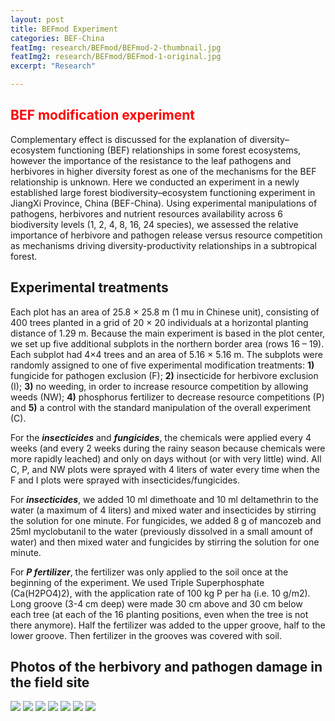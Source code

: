 ```yaml
---
layout: post
title: BEFmod Experiment
categories: BEF-China
featImg: research/BEFmod/BEFmod-2-thumbnail.jpg
featImg2: research/BEFmod/BEFmod-1-original.jpg
excerpt: "Research"

---
```


## <span style="color:red">BEF modification experiment </span>
Complementary effect is discussed for the explanation of diversity–ecosystem functioning (BEF) relationships in some forest ecosystems, however the importance of the resistance to the leaf pathogens and herbivores in higher diversity forest as one of the mechanisms for the BEF relationship is unknown. Here we conducted an experiment in a newly established large forest biodiversity–ecosystem functioning experiment in JiangXi Province, China (BEF-China). Using experimental manipulations of pathogens, herbivores and nutrient resources availability across 6 biodiversity levels (1, 2, 4, 8, 16, 24 species), we assessed the relative importance of herbivore and pathogen release versus resource competition as mechanisms driving diversity-productivity relationships in a subtropical forest.
## Experimental treatments
Each plot has an area of 25.8 × 25.8 m (1 mu in Chinese unit), consisting of 400 trees planted in a grid of 20 × 20 individuals at a horizontal planting distance of 1.29 m. Because the main experiment is based in the plot center, we set up five additional subplots in the northern border area (rows 16 – 19). Each subplot had 4×4 trees and an area of 5.16 × 5.16 m. The subplots were randomly assigned to one of five experimental modification treatments: **1)** fungicide for pathogen exclusion (F); **2)** insecticide for herbivore exclusion (I); **3)** no weeding, in order to increase resource competition by allowing weeds (NW); **4)** phosphorus fertilizer to decrease resource competitions (P) and **5)** a control with the standard manipulation of the overall experiment (C).

For the _**insecticides**_ and _**fungicides**_, the chemicals were applied every 4 weeks (and every 2 weeks during the rainy season because chemicals were more rapidly leached) and only on days without (or with very little) wind. All C, P, and NW plots were sprayed with 4 liters of water every time when the F and I plots were sprayed with insecticides/fungicides.

For _**insecticides**_, we added 10 ml dimethoate and 10 ml deltamethrin to the water (a maximum of 4 liters) and mixed water and insecticides by stirring the solution for one minute. For fungicides, we added 8 g of mancozeb and 25ml myclobutanil to the water (previously dissolved in a small amount of water) and then mixed water and fungicides by stirring the solution for one minute.

For _**P fertilizer**_, the fertilizer was only applied to the soil once at the beginning of the experiment. We used Triple Superphosphate (Ca(H2PO4)2), with the application rate of 100 kg P per ha (i.e. 10 g/m2). Long groove (3-4 cm deep) were made 30 cm above and 30 cm below each tree (at each of the 16 planting positions, even when the tree is not there anymore). Half the fertilizer was added to the upper groove, half to the lower groove. Then fertilizer in the grooves was covered with soil.

<div class="gallery_story">
  <h2>Photos of the herbivory and pathogen damage in the field site</h2>
  <img class="low" src="{{ site.baseurl }}/assets/research/BEFmod/BEFmod-4-thumbnail.jpg"/>
  <img  src="{{ site.baseurl }}/assets/research/BEFmod/BEFmod-6-thumbnail.jpg"/>
  <img src="{{ site.baseurl }}/assets/research/BEFmod/BEFmod-7-thumbnail.jpg"/>
  <img src="{{ site.baseurl }}/assets/research/BEFmod/BEFmod-8-thumbnail.jpg"/>
  <img class="low" src="{{ site.baseurl }}/assets/research/BEFmod/BEFmod-9-thumbnail.jpg"/>
  <img src="{{ site.baseurl }}/assets/research/BEFmod/BEFmod-10-thumbnail.jpg"/>
  <img class="low" src="{{ site.baseurl }}/assets/research/BEFmod/BEFmod-11-thumbnail.jpg"/>
</div>

